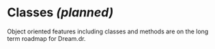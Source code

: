 # Classes *(planned)*

Object oriented features including classes and methods are on the long term roadmap for Dream.dr.

